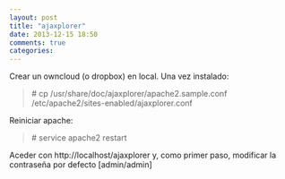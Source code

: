 ```yaml
---
layout: post
title: "ajaxplorer"
date: 2013-12-15 18:50
comments: true
categories: 
---
```

Crear un owncloud (o dropbox) en local. Una vez instalado:

>\# cp /usr/share/doc/ajaxplorer/apache2.sample.conf /etc/apache2/sites-enabled/ajaxplorer.conf

Reiniciar apache:

>\# service apache2 restart

Aceder con http://localhost/ajaxplorer y, como primer paso, modificar la contraseña por defecto [admin/admin] 

